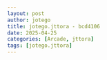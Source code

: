 ```yaml
---
layout: post
author: jotego
title: jotego.jttora - bcd4106
date: 2025-04-25
categories: [Arcade, jttora]
tags: [jotego.jttora]
---
```


